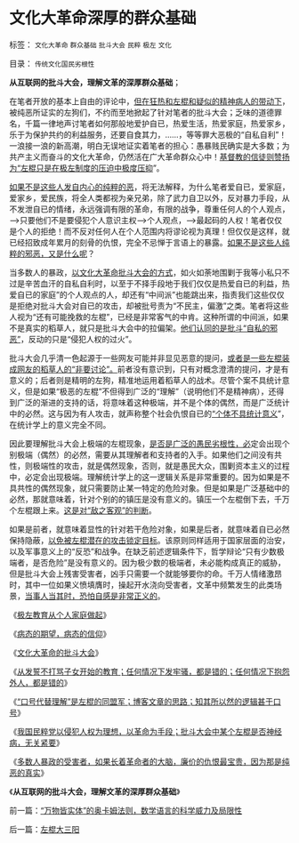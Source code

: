 # 文化大革命深厚的群众基础

标签： `文化大革命` `群众基础` `批斗大会` `民粹` `极左` `文化` 

目录： `传统文化国民劣根性`

**从互联网的批斗大会，理解文革的深厚群众基础**；

在笔者开放的基本上自由的评论中，[但在狂热和左棍和疑似的精神病人的带动下](../../../2013/4/21/我国民粹“派”以侵犯人权为理想，以革命为手段.md)，被纯恶所证实的左狗们，不约而至地掀起了针对笔者的批斗大会；乏味的道德罪名，千篇一律地声讨笔者如何那般地爱护自已，热爱生活，热爱家庭，热爱家乡，乐于为保护共约的利益服务，还要自食其力，……，等等罪大恶极的“自私自利”！一浪接一浪的新高潮，明白无误地证实着笔者的担心：愚暴贱民确实是大多数；为共产主义而奋斗的文化大革命，仍然活在广大革命群众心中！[基督教的信徒则赞扬为“左棍只是在极左制度的压迫中极度压抑](../../../2012/2/11/革命需要权威，权威需要含糊；含糊需要弱智；弱智需要革命.md)”。

[如果不是这些人发自内心的纯粹的恶](../../../2013/4/21/多数人暴政的受害者，如果长着革命者的大脑.md)，将无法解释，为什么笔者爱自已，爱家庭，爱家乡，爱民族，将全人类都视为亲兄弟，除了武力自卫以外，反对暴力手段，从不发泄自已的情绪，永远强调有限的革命，有限的战争，尊重任何人的个人观点，——>只要他们不是要侵犯个人意识主权——>个人观点，——>最起码的人权！笔者仅仅是个人的拒绝！而不反对任何人在个人范围内将谬论视为真理！但仅仅是这样，就已经招致成年累月的刻骨的仇恨，完全不忌惮于言语上的暴露。[如果不是这些人纯粹的邪恶，又是什么呢](../../../2013/4/19/在互联网上真实体验文革的批斗大会.md)？

当多数人的暴政，[以文化大革命批斗大会的方式](../../../2013/4/19/在互联网上真实体验文革的批斗大会.md)，如火如荼地围剿于我等小私只不过是辛苦血汗的自私自利时，以至于不择手段地于我们仅仅是热爱自已的利益，热爱自已的家庭”的个人观点的人，却还有“中间派”也能跳出来，指责我们这些仅仅是拒绝对批斗大会对自已的攻击，却被批号责为“不民主，偏激”之类。笔者将这些人视为“还有可能挽救的左棍”，已经是非常客气的中肯。这种所谓的中间派，如果不是真实的稻草人，就只是批斗大会中的拉偏架。[他们认同的是批斗“自私的邪恶”](../../../2011/7/14/欣赏塔利班的中国传统文人.md)，反动的只是“侵犯人权的过火”。

批斗大会几乎清一色起源于一些网友可能并非显见恶意的提问，[或者是一些左棍装成网友的稻草人的“非要讨论”。](../../../2013/1/25/友善的稻草人意图强奸的恶意；.md)前者没有意识到，只有对概念澄清的提问，才是有意义的；后者则是精明的左狗，精准地运用着稻草人的战术。尽管个案不具统计意义，但是如果“极恶的左棍”不但得到广泛的“理解”（说明他们不是精神病），还得到广泛的渐进的支持的话，将意味着这种极端，并不是个体的偶然，而是广泛统计中的必然。这与因为有人攻击，就声称整个社会仇恨自已的[“个体不具统计意义](../../../2011/12/27/个案不具统计意义约束下的技术分析，未来波动无法预期.md)”，在统计学上的意义完全不同。

因此要理解批斗大会上极端的左棍现象，[是否是广泛的愚民劣根性，必](../../../2013/2/23/民粹公知是中国民主进程的最大阻力.md)定会出现个别极端（偶然）的必然，需要从其理解者和支持者的入手。如果他们之间没有共性，则极端性的攻击，就是偶然现象，否则，就是愚民大众，围剿资本主义的过程中，必定会出现极端。理解统计学上的这一逻辑关系是非常重要的。因为如果是不具共性的偶然现象，就只需要防止某一特定的危险对象。但是如果是广泛基础中的必然，那就意味着，针对个别的的镇压是没有意义的。镇压一个左棍倒下去，千万个左棍跟上来。[这是对“敌之客观”的判断](../../../2012/2/4/“革命儿女”的悲鸣，社会的悲哀，民族的悲剧！.md)。

如果是前者，就意味着显性的针对若干危险对象，如果是后者，就意味着自已必然保持隐蔽，[以免被左棍潜在的攻击锁定目标](../../../2013/3/31/传统文化感受到恐惧，下意识围剿“资本主义异端”.md)。该原则同样适用于国家层面的治安，以及军事意义上的“反恐”和战争。在缺乏前述逻辑条件下，哲学辩论“只有少数极端者，是否危险”是没有意义的。因为极少数的极端者，未必能构成真正的威胁，但是批斗大会上残害受害者，凶手只需要一个就能够要你的命。千万人情绪激昂时，其中一位如果义愤填膺时，操起开水浇向受害者，文革中频繁发生的此类场景，[当事人当其时，恐怕自感是非常正义的](../../../2013/3/31/民粹运动的革命只是革自已的命.md)。

《[极左教育从个人家庭做起](http://darthvad.blog.163.com/blog/static/5339947020106149313867/)》

《[病态的期望，病态的信仰](../../../2009/10/7/病态的期望，病态的信仰.md)》

《[文化大革命的批斗大会](../../../2013/4/19/在互联网上真实体验文革的批斗大会.md)》

《[从发誓不打骂子女开始的教育；任何情况下发牢骚，都是错的；任何情况下抱怨外人，都是错的](../../../2013/4/20/教育，从发誓不打骂子女开始.md)》

《[“口号代替理解”是左棍的同盟军；博客文章的思路；知其所以然的逻辑甚于口号](../../../2013/4/21/“口号代替理解”是左棍的同盟军.md)》

《[我国民粹党以侵犯人权为理想，以革命为手段；批斗大会中某个左棍是否神经病，无关紧要](../../../2013/4/21/我国民粹“派”以侵犯人权为理想，以革命为手段.md)》

《[多数人暴政的受害者，如果长着革命者的大脑，廉价的仇恨最宝贵，因为那是纯恶的真实](../../../2013/4/21/多数人暴政的受害者，如果长着革命者的大脑.md)》

《**从互联网的批斗大会，理解文革的深厚群众基础**》



前一篇：[“万物皆实体”的奥卡姆法则，数学语言的科学威力及局限性](../../../2013/4/28/“万物皆实体”的奥卡姆法则，数学语言的科学威力及局限性.md)

后一篇：[左棍大三阳](../../../2013/4/29/左棍大三阳.md)
